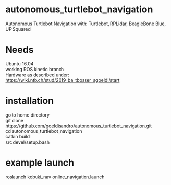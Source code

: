 # autonomous_turtlebot_navigation
Autonomous Turtlebot Navigation with: Turtlebot, RPLidar, BeagleBone Blue, UP Squared

# Needs
Ubuntu 16.04 \
working ROS kinetic branch \
Hardware as described under: 
https://wiki.ntb.ch/stud/2019_ba_tbosser_sgoeldi/start

# installation
go to home directory \
git clone https://github.com/goeldisandro/autonomous_turtlebot_navigation.git \
cd autonomous_turtlebot_navigation \
catkin build \
src devel/setup.bash 

# example launch
roslaunch kobuki_nav online_navigation.launch 
